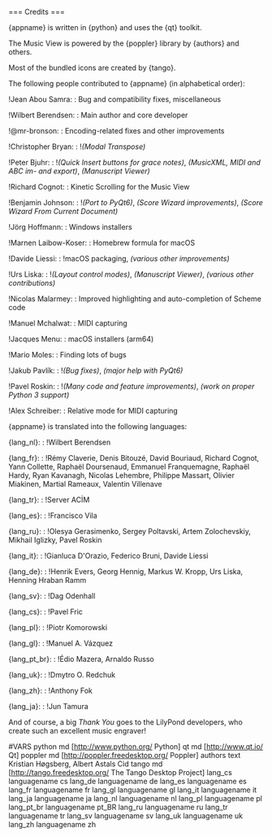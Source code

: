 === Credits ===

{appname} is written in {python} and uses the {qt} toolkit.

The Music View is powered by the {poppler} library by {authors} and others.

Most of the bundled icons are created by {tango}.

The following people contributed to {appname} (in alphabetical order):

!Jean Abou Samra:
: Bug and compatibility fixes, miscellaneous

!Wilbert Berendsen:
: Main author and core developer

!@mr-bronson:
: Encoding-related fixes and other improvements

!Christopher Bryan:
: !_(Modal Transpose)_

!Peter Bjuhr:
: !_(Quick Insert buttons for grace notes)_,
   _(MusicXML, MIDI and ABC im- and export)_,
   _(Manuscript Viewer)_

!Richard Cognot:
: Kinetic Scrolling for the Music View

!Benjamin Johnson:
: !_(Port to PyQt6)_,
  _(Score Wizard improvements)_,
  _(Score Wizard From Current Document)_

!Jörg Hoffmann:
: Windows installers

!Marnen Laibow-Koser:
: Homebrew formula for macOS

!Davide Liessi:
: !macOS packaging,
   _(various other improvements)_

!Urs Liska:
: !_(Layout control modes)_,
   _(Manuscript Viewer)_,
   _(various other contributions)_

!Nicolas Malarmey:
: Improved highlighting and auto-completion of Scheme code

!Manuel Mchalwat:
: MIDI capturing

!Jacques Menu:
: macOS installers (arm64)

!Mario Moles:
: Finding lots of bugs

!Jakub Pavlík:
: !_(Bug fixes)_,
   _(major help with PyQt6)_

!Pavel Roskin:
: !_(Many code and feature improvements)_,
   _(work on proper Python 3 support)_

!Alex Schreiber:
: Relative mode for MIDI capturing


{appname} is translated into the following languages:

{lang_nl}:
: !Wilbert Berendsen

{lang_fr}:
:  !Rémy Claverie,
    Denis Bitouzé,
    David Bouriaud,
    Richard Cognot,
    Yann Collette,
    Raphaël Doursenaud,
    Emmanuel Franquemagne,
    Raphaël Hardy,
    Ryan Kavanagh,
    Nicolas Lehembre,
    Philippe Massart,
    Olivier Miakinen,
    Martial Rameaux,
    Valentin Villenave

{lang_tr}:
:  !Server ACİM

{lang_es}:
:  !Francisco Vila

{lang_ru}:
:  !Olesya Gerasimenko,
    Sergey Poltavski,
    Artem Zolochevskiy,
    Mikhail Iglizky,
    Pavel Roskin

{lang_it}:
:  !Gianluca D'Orazio,
    Federico Bruni,
    Davide Liessi

{lang_de}:
:  !Henrik Evers,
    Georg Hennig,
    Markus W. Kropp,
    Urs Liska,
    Henning Hraban Ramm

{lang_sv}:
:  !Dag Odenhall

{lang_cs}:
:  !Pavel Fric

{lang_pl}:
:  !Piotr Komorowski

{lang_gl}:
:  !Manuel A. Vázquez

{lang_pt_br}:
:  !Édio Mazera,
    Arnaldo Russo

{lang_uk}:
:  !Dmytro O. Redchuk

{lang_zh}:
:  !Anthony Fok

{lang_ja}:
:  !Jun Tamura

And of course, a big *Thank You* goes to the LilyPond developers, who create
such an excellent music engraver!


#VARS
python md [http://www.python.org/ Python]
qt md [http://www.qt.io/ Qt]
poppler md [http://poppler.freedesktop.org/ Poppler]
authors text Kristian Høgsberg, Albert Astals Cid
tango md [http://tango.freedesktop.org/ The Tango Desktop Project]
lang_cs     languagename cs
lang_de     languagename de
lang_es     languagename es
lang_fr     languagename fr
lang_gl     languagename gl
lang_it     languagename it
lang_ja     languagename ja
lang_nl     languagename nl
lang_pl     languagename pl
lang_pt_br  languagename pt_BR
lang_ru     languagename ru
lang_tr     languagename tr
lang_sv     languagename sv
lang_uk     languagename uk
lang_zh     languagename zh
